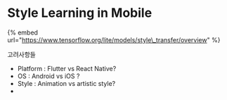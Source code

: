 # Style Learning in Mobile

{% embed url="https://www.tensorflow.org/lite/models/style\_transfer/overview" %}

고려사항들

* Platform : Flutter vs React Native?
* OS : Android vs iOS ?
* Style : Animation vs artistic style?
* 


